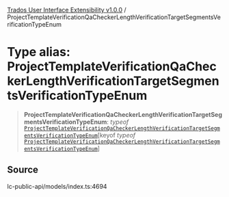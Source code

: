 [Trados User Interface Extensibility v1.0.0](../wiki/globals) / ProjectTemplateVerificationQaCheckerLengthVerificationTargetSegmentsVerificationTypeEnum

# Type alias: ProjectTemplateVerificationQaCheckerLengthVerificationTargetSegmentsVerificationTypeEnum

> **ProjectTemplateVerificationQaCheckerLengthVerificationTargetSegmentsVerificationTypeEnum**: *typeof* [`ProjectTemplateVerificationQaCheckerLengthVerificationTargetSegmentsVerificationTypeEnum`](../wiki/Variable.ProjectTemplateVerificationQaCheckerLengthVerificationTargetSegmentsVerificationTypeEnum)\[keyof *typeof* [`ProjectTemplateVerificationQaCheckerLengthVerificationTargetSegmentsVerificationTypeEnum`](../wiki/Variable.ProjectTemplateVerificationQaCheckerLengthVerificationTargetSegmentsVerificationTypeEnum)\]

## Source

lc-public-api/models/index.ts:4694
